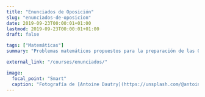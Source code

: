 ```yaml
---
title: "Enunciados de Oposición"
slug: "enunciados-de-oposicion"
date: 2019-09-23T00:00:01+01:00
lastmod: 2019-09-23T00:00:01+01:00
draft: false

tags: ["Matemáticas"]
summary: "Problemas matemáticos propuestos para la preparación de las Oposiciones de 2020."

external_link: "/courses/enunciados/"

image:
  focal_point: "Smart"
  caption: "Fotografía de [Antoine Dautry](https://unsplash.com/@antoine1003), disponible en [Unsplash](https://unsplash.com/photos/05A-kdOH6Hw)."
---
```

